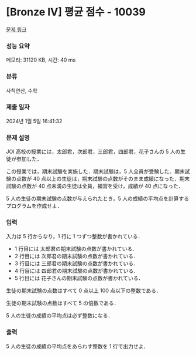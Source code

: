 # [Bronze IV] 평균 점수 - 10039 

[문제 링크](https://www.acmicpc.net/problem/10039) 

### 성능 요약

메모리: 31120 KB, 시간: 40 ms

### 분류

사칙연산, 수학

### 제출 일자

2024년 1월 5일 16:41:32

### 문제 설명

<p>JOI 高校の授業には，太郎君，次郎君，三郎君，四郎君，花子さんの 5 人の生徒が参加した．</p>

<p>この授業では，期末試験を実施した．期末試験は，5 人全員が受験した．期末試験の点数が 40 点以上の生徒は，期末試験の点数がそのまま成績になった．期末試験の点数が 40 点未満の生徒は全員，補習を受け，成績が 40 点になった．</p>

<p>5 人の生徒の期末試験の点数が与えられたとき，5 人の成績の平均点を計算するプログラムを作成せよ．</p>

### 입력 

 <p>入力は 5 行からなり，1 行に 1 つずつ整数が書かれている． </p>

<ul>
	<li>1 行目には 太郎君の期末試験の点数が書かれている． </li>
	<li>2 行目には 次郎君の期末試験の点数が書かれている． </li>
	<li>3 行目には 三郎君の期末試験の点数が書かれている． </li>
	<li>4 行目には 四郎君の期末試験の点数が書かれている． </li>
	<li>5 行目には 花子さんの期末試験の点数が書かれている． </li>
</ul>

<p>生徒の期末試験の点数はすべて 0 点以上 100 点以下の整数である． </p>

<p>生徒の期末試験の点数はすべて 5 の倍数である． </p>

<p>5 人の生徒の成績の平均点は必ず整数になる．</p>

### 출력 

 <p>5 人の生徒の成績の平均点をあらわす整数を 1 行で出力せよ．</p>

<p> </p>

